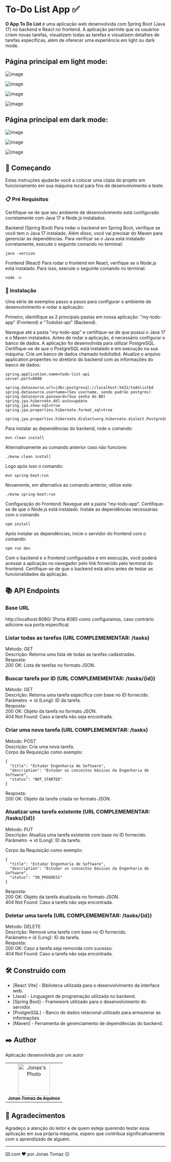 # To-Do List App ✅


**O App To Do List** é uma aplicação web desenvolvida com Spring Boot (Java 17) no backend e React no frontend. A aplicação permite que os usuários criem novas tarefas, visualizem todas as tarefas e visualizem detalhes de tarefas específicas, além de oferecer uma experiência em light ou dark mode.

## Página principal em light mode:

![image](https://github.com/user-attachments/assets/2716147c-f00d-40d6-b8fa-b84d84aa4b2f)

![image](https://github.com/user-attachments/assets/1257fad5-51df-4a53-a43d-143bcadda326)

![image](https://github.com/user-attachments/assets/73ff495f-5f4c-4e9a-adf6-51910f236f65)

![image](https://github.com/user-attachments/assets/9bf70e80-763f-4198-acae-147f6e3fa102)

## Página principal em dark mode:

![image](https://github.com/user-attachments/assets/47d5de6e-ce11-4d97-81b2-779fba6c3137)

![image](https://github.com/user-attachments/assets/0e79af06-9324-4ee9-a0e5-a7c61bd945a6)

![image](https://github.com/user-attachments/assets/4dffaacb-f54f-49f5-9927-e6d0ef076b9f)


## 🚀 Começando 

Estas instruções ajudarão você a colocar uma cópia do projeto em funcionamento em sua máquina local para fins de desenvolvimento e teste.

### 📋 Pré Requisitos

Certifique-se de que seu ambiente de desenvolvimento está configurado corretamente com Java 17 e Node.js instalados. 

Backend (Spring Boot)
Para rodar o backend em Spring Boot, verifique se você tem o Java 17 instalado. Além disso, você vai precisar do Maven para gerenciar as dependências. Para verificar se o Java está instalado corretamente, execute o seguinte comando no terminal:

```
java -version
```

Frontend (React)
Para rodar o frontend em React, verifique se o Node.js está instalado. Para isso, execute o seguinte comando no terminal:

```
node -v
```

### 🔧 Instalação

Uma série de exemplos passo a passo para configurar o ambiente de desenvolvimento e rodar a aplicação:

Primeiro, identifique as 2 principais pastas em nossa aplicação: "my-todo-app" (Frontend) e "Todolist-api" (Backend).

Navegue até a pasta "my-todo-app" e certifique-se de que possui o Java 17 e o Maven instalados.
Antes de rodar a aplicação, é necessário configurar o banco de dados. A aplicação foi desenvolvida para utilizar PostgreSQL.
Certifique-se de que o PostgreSQL está instalado e em execução na sua máquina.
Crie um banco de dados chamado todolistbd.
Atualize o arquivo application.properties no diretório do backend com as informações do banco de dados:

```
spring.application.name=todo-list-api
server.port=8080

spring.datasource.url=jdbc:postgresql://localhost:5432/todolistbd
spring.datasource.username=(Seu username, sendo padrão postgres)
spring.datasource.password=(Sua senha do BD)
spring.jpa.hibernate.ddl-auto=update
spring.jpa.show-sql=true
spring.jpa.properties.hibernate.format_sql=true

spring.jpa.properties.hibernate.dialect=org.hibernate.dialect.PostgreSQLDialect
```

Para instalar as dependências do backend, rode o comando:

```
mvn clean install
```

Alternativamente ao comando anterior caso não funcione:

```
./mvnw clean install
```

Logo após isso o comando:

```
mvn spring-boot:run
```

Novamente, em alternativa ao comando anterior, utilize este:

```
./mvnw spring-boot:run
```

Configuração do Frontend:
Navegue até a pasta "my-todo-app".
Certifique-se de que o Node.js está instalado.
Instale as dependências necessárias com o comando

```
npm install
```

Após instalar as dependências, inicie o servidor do frontend com o comando:

```
npm run dev
```

Com o backend e o frontend configurados e em execução, você poderá acessar a aplicação no navegador pelo link fornecido pelo terminal do frontend. Certifique-se de que o backend está ativo antes de testar as funcionalidades da aplicação.

## 📚 API Endpoints

### Base URL
http://localhost:8080/ (Porta 8080 como configuramos, caso contrário adicione sua porta específica)

### Listar todas as tarefas (URL COMPLEMEMENTAR: /tasks)
Método: GET  
Descrição: Retorna uma lista de todas as tarefas cadastradas.  
Resposta:  
200 OK: Lista de tarefas no formato JSON.  

### Buscar tarefa por ID (URL COMPLEMEMENTAR: /tasks/{id})
Método: GET  
Descrição: Retorna uma tarefa específica com base no ID fornecido.  
Parâmetro -> id (Long): ID da tarefa.  
Resposta:  
200 OK: Objeto da tarefa no formato JSON.  
404 Not Found: Caso a tarefa não seja encontrada.  

### Criar uma nova tarefa (URL COMPLEMEMENTAR: /tasks)
Método: POST  
Descrição: Cria uma nova tarefa.  
Corpo da Requisição como exemplo:  

```
{
  "title": "Estudar Engenharia de Software",
  "description": "Estudar os conceitos básicos da Engenharia de Software",
  "status": "NOT_STARTED"
}
```
Resposta:  
200 OK: Objeto da tarefa criada no formato JSON.  


### Atualizar uma tarefa existente (URL COMPLEMEMENTAR: /tasks/{id})
Método: PUT  
Descrição: Atualiza uma tarefa existente com base no ID fornecido.  
Parâmetro -> id (Long): ID da tarefa.  

Corpo da Requisição como exemplo:  

```
{
  "title": "Estudar Engenharia de Software",
  "description": "Estudar os conceitos básicos da Engenharia de Software",
  "status": "IN_PROGRESS"
}
```

Resposta:  
200 OK: Objeto da tarefa atualizada no formato JSON.  
404 Not Found: Caso a tarefa não seja encontrada.  

### Deletar uma tarefa (URL COMPLEMEMENTAR: /tasks/{id})
Método: DELETE  
Descrição: Remove uma tarefa com base no ID fornecido.  
Parâmetro-> id (Long): ID da tarefa.  
Resposta:  
200 OK: Caso a tarefa seja removida com sucesso.  
404 Not Found: Caso a tarefa não seja encontrada.  

## 🛠️ Construído com

* [React Vite] - Biblioteca utilizada para o desenvolvimento da interface web.
* [Java] - Linguagem de programação utilizada no backend.
* [Spring Boot] - Framework utilizado para o desenvolvimento do servidor.
* [PostgreSQL] - Banco de dados relacional utilizado para armazenar as informações.
* [Maven] - Ferramenta de gerenciamento de dependências do backend.

## ✒️ Author

Aplicação desenvolvida por um autor

<div align="center">
  <table>
    <tr>
      <td align="center">
        <a href="https://github.com/mrjonas151">
          <img src="https://avatars.githubusercontent.com/u/89425034?v=4" width="100px;" alt="Jonas's Photo"/><br>
          <sub>
            <b>Jonas Tomaz de Aquinos</b>
          </sub>
        </a>
      </td>
    </tr>
  </table>
</div>

## 🎁 Agradecimentos
Agradeço a atenção do leitor e de quem esteja querendo testar essa aplicação em sua própria máquina, espero que contribua significativamente com o aprendizado de alguém.

---
⌨️ com ❤️ por Jonas Tomaz 😉
